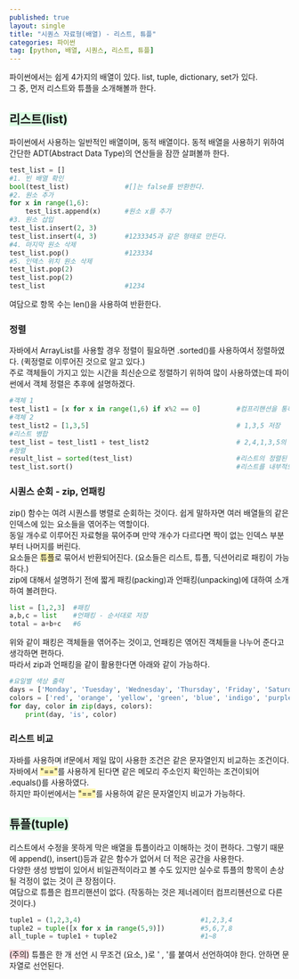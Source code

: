 ```yaml
---
published: true
layout: single
title: "시퀀스 자료형(배열) - 리스트, 튜플"
categories: 파이썬
tag: [python, 배열, 시퀀스, 리스트, 튜플]
---
```


파이썬에서는 쉽게 4가지의 배열이 있다. list, tuple, dictionary, set가 있다.<br>
그 중, 먼저 리스트와 튜플을 소개해볼까 한다.

## <span style = 'background-color:#dcffe4'>리스트(list)</span>
파이썬에서 사용하는 일반적인 배열이며, 동적 배열이다.
동적 배열을 사용하기 위하여 간단한 ADT(Abstract Data Type)의 연산들을 잠깐 살펴볼까 한다.

```python
test_list = []
#1. 빈 배열 확인
bool(test_list)              #[]는 false를 반환한다.
#2. 원소 추가
for x in range(1,6):
    test_list.append(x)      #원소 x를 추가
#3. 원소 삽입
test_list.insert(2, 3)      
test_list.insert(4, 3)       #1233345과 같은 형태로 만든다.
#4. 마지막 원소 삭제
test_list.pop()              #123334
#5. 인덱스 위치 원소 삭제
test_list.pop(2)
test_list.pop(2)
test_list                    #1234
```
여담으로 항목 수는 len()을 사용하여 반환한다.

### 정렬
자바에서 ArrayList를 사용할 경우 정렬이 필요하면 .sorted()를 사용하여서 정렬하였다. (퀵정렬로 이루어진 것으로 알고 있다.)<br>
주로 객체들이 가지고 있는 시간을 최신순으로 정렬하기 위하여 많이 사용하였는데 파이썬에서 객체 정렬은 추후에 설명하겠다.
 ```python
#객체 1
test_list1 = [x for x in range(1,6) if x%2 == 0]         #컴프리핸션을 통하여 2,4 저장
#객체 2
test_list2 = [1,3,5]                                     # 1,3,5 저장
#리스트 병합
test_list = test_list1 + test_list2                      # 2,4,1,3,5의 형태
#정렬
result_list = sorted(test_list)                          #리스트의 정렬된 복사본을 반환한다.
test_list.sort()                                         #리스트를 내부적으롤 정렬한다.
```

### 시퀀스 순회 - zip, 언패킹
zip() 함수는 여려 시퀀스를 병렬로 순회하는 것이다. 쉽게 말하자면 여러 배열들의 같은 인덱스에 있는 요소들을 엮어주는 역할이다.<br>
동일 개수로 이루어진 자료형을 묶어주며 만약 개수가 다르다면 짝이 없는 인덱스 부분부터 나머지를 버린다.<br>
요소들은 <span style = "background-color:#fff5b1">튜플</span>로 묶어서 반환되어진다. (요소들은 리스트, 튜플, 딕션어리로 패킹이 가능하다.)<br>
zip에 대해서 설명하기 전에 짧게 패킹(packing)과 언패킹(unpacking)에 대하여 소개하여 볼려한다.<br>
```python
list = [1,2,3]  #패킹
a,b,c = list    #언패킹 - 순서대로 저장
total = a+b+c   #6
```
위와 같이 패킹은 객체들을 엮어주는 것이고, 언패킹은 엮어진 객체들을 나누어 준다고 생각하면 편하다.<br>
따라서 zip과 언패킹을 같이 활용한다면 아래와 같이 가능하다.
```python
#요일별 색상 출력
days = ['Monday', 'Tuesday', 'Wednesday', 'Thursday', 'Friday', 'Saturday', 'Sunday']
colors = ['red', 'orange', 'yellow', 'green', 'blue', 'indigo', 'purple']
for day, color in zip(days, colors):
    print(day, 'is', color)
```

### 리스트 비교
자바를 사용하며 if문에서 제일 많이 사용한 조건은 같은 문자열인지 비교하는 조건이다.<br>
자바에서 <span style = "background-color:#fff5b1">"=="</span>를 사용하게 된다면 같은 메모리 주소인지 확인하는 조건이되어 .equals()를 사용하였다.<br>
하지만 파이썬에서는 <span style = "background-color:#fff5b1">"=="</span>를 사용하여 같은 문자열인지 비교가 가능하다.


## <span style = 'background-color:#dcffe4'>튜플(tuple)</span>
리스트에서 수정을 못하게 막은 배열을 튜플이라고 이해하는 것이 편하다. 그렇기 때문에 append(), insert()등과 같은 함수가 없어서 더 적은 공간을 사용한다.<br>
다양한 생성 방법이 있어서 비일관적이라고 볼 수도 있지만 실수로 튜플의 항목이 손상될 걱정이 없는 것이 큰 장점이다.<br>
여담으로 튜플은 컴프리핸션이 없다. (작동하는 것은 제너레이터 컴프리헨션으로 다른 것이다.)

```python
tuple1 = (1,2,3,4)                              #1,2,3,4
tuple2 = tuple([x for x in range(5,9)])         #5,6,7,8
all_tuple = tuple1 + tuple2                     #1~8
```

<span style = 'background-color:#ffdce0'>(주의)</span> 튜플은 한 개 선언 시 무조건 (요소, )로 ' , '를 붙여서 선언하여야 한다. 안하면 문자열로 선언된다.
